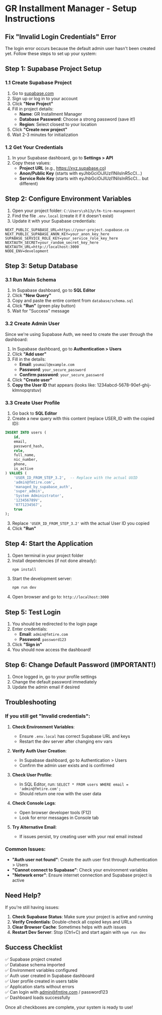 # GR Installment Manager - Setup Instructions

## Fix "Invalid Login Credentials" Error

The login error occurs because the default admin user hasn't been created yet. Follow these steps to set up your system:

## Step 1: Supabase Project Setup

### 1.1 Create Supabase Project
1. Go to [supabase.com](https://supabase.com)
2. Sign up or log in to your account
3. Click **"New Project"**
4. Fill in project details:
   - **Name**: GR Installment Manager
   - **Database Password**: Choose a strong password (save it!)
   - **Region**: Select closest to your location
5. Click **"Create new project"**
6. Wait 2-3 minutes for initialization

### 1.2 Get Your Credentials
1. In your Supabase dashboard, go to **Settings > API**
2. Copy these values:
   - **Project URL** (e.g., https://xyz.supabase.co)
   - **Anon/Public Key** (starts with eyJhbGciOiJIUzI1NiIsInR5cCI...)
   - **Service Role Key** (starts with eyJhbGciOiJIUzI1NiIsInR5cCI... but different)

## Step 2: Configure Environment Variables

1. Open your project folder: `C:\Users\sh13y\fm-tire-management`
2. Find the file `.env.local` (create it if it doesn't exist)
3. Update it with your Supabase credentials:

```env
NEXT_PUBLIC_SUPABASE_URL=https://your-project.supabase.co
NEXT_PUBLIC_SUPABASE_ANON_KEY=your_anon_key_here
SUPABASE_SERVICE_ROLE_KEY=your_service_role_key_here
NEXTAUTH_SECRET=your_random_secret_key_here
NEXTAUTH_URL=http://localhost:3000
NODE_ENV=development
```

## Step 3: Setup Database

### 3.1 Run Main Schema
1. In Supabase dashboard, go to **SQL Editor**
2. Click **"New Query"**
3. Copy and paste the entire content from `database/schema.sql`
4. Click **"Run"** (green play button)
5. Wait for "Success" message

### 3.2 Create Admin User
Since we're using Supabase Auth, we need to create the user through the dashboard:

1. In Supabase dashboard, go to **Authentication > Users**
2. Click **"Add user"**
3. Fill in the details:
   - **Email**: `youmail@example.com`
   - **Password**: `your_secure_password`
   - **Confirm password**: `your_secure_password`
4. Click **"Create user"**
5. **Copy the User ID** that appears (looks like: 1234abcd-5678-90ef-ghij-klmnopqrstuv)

### 3.3 Create User Profile
1. Go back to **SQL Editor**
2. Create a new query with this content (replace USER_ID with the copied ID):

```sql
INSERT INTO users (
    id,
    email,
    password_hash,
    role,
    full_name,
    nic_number,
    phone,
    is_active
) VALUES (
    'USER_ID_FROM_STEP_3.2',  -- Replace with the actual UUID
    'admin@fmtire.com',
    'managed_by_supabase_auth',
    'super_admin',
    'System Administrator',
    '123456789V',
    '0771234567',
    true
);
```

3. Replace `'USER_ID_FROM_STEP_3.2'` with the actual User ID you copied
4. Click **"Run"**

## Step 4: Start the Application

1. Open terminal in your project folder
2. Install dependencies (if not done already):
   ```bash
   npm install
   ```
3. Start the development server:
   ```bash
   npm run dev
   ```
4. Open browser and go to: `http://localhost:3000`

## Step 5: Test Login

1. You should be redirected to the login page
2. Enter credentials:
   - **Email**: `admin@fmtire.com`
   - **Password**: `password123`
3. Click **"Sign in"**
4. You should now access the dashboard!

## Step 6: Change Default Password (IMPORTANT!)

1. Once logged in, go to your profile settings
2. Change the default password immediately
3. Update the admin email if desired

## Troubleshooting

### If you still get "Invalid credentials":

1. **Check Environment Variables**:
   - Ensure `.env.local` has correct Supabase URL and keys
   - Restart the dev server after changing env vars

2. **Verify Auth User Creation**:
   - In Supabase dashboard, go to Authentication > Users
   - Confirm the admin user exists and is confirmed

3. **Check User Profile**:
   - In SQL Editor, run: `SELECT * FROM users WHERE email = 'admin@fmtire.com';`
   - Should return one row with the user data

4. **Check Console Logs**:
   - Open browser developer tools (F12)
   - Look for error messages in Console tab

5. **Try Alternative Email**:
   - If issues persist, try creating user with your real email instead

### Common Issues:

- **"Auth user not found"**: Create the auth user first through Authentication > Users
- **"Cannot connect to Supabase"**: Check your environment variables
- **"Network error"**: Ensure internet connection and Supabase project is active

## Need Help?

If you're still having issues:

1. **Check Supabase Status**: Make sure your project is active and running
2. **Verify Credentials**: Double-check all copied keys and URLs
3. **Clear Browser Cache**: Sometimes helps with auth issues
4. **Restart Dev Server**: Stop (Ctrl+C) and start again with `npm run dev`

## Success Checklist

✅ Supabase project created  
✅ Database schema imported  
✅ Environment variables configured  
✅ Auth user created in Supabase dashboard  
✅ User profile created in users table  
✅ Application starts without errors  
✅ Can login with admin@fmtire.com / password123  
✅ Dashboard loads successfully  

Once all checkboxes are complete, your system is ready to use!

